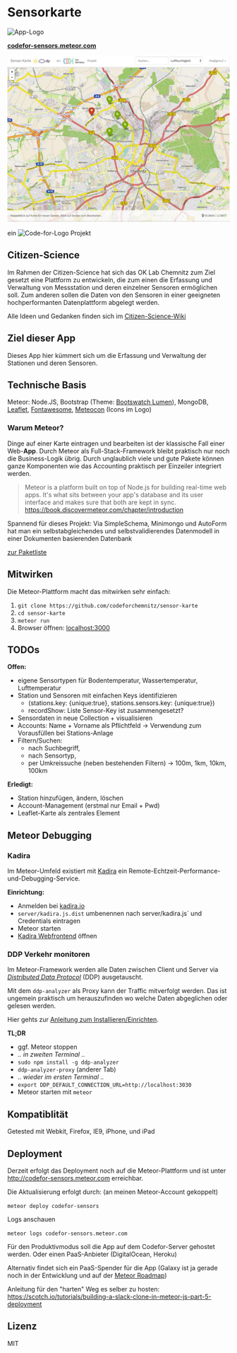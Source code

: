 # Sensorkarte
![App-Logo](https://rawgit.com/CodeForChemnitz/sensor-karte/master/public/img/App_logo.svg)

**[codefor-sensors.meteor.com](http://codefor-sensors.meteor.com)**

![Screenshot](sensor-karte-screenshot.jpg)

ein ![Code-for-Logo](https://rawgit.com/CodeForChemnitz/sensor-karte/master/public/img/CFG_logo.svg) Projekt

## Citizen-Science
Im Rahmen der Citizen-Science hat sich das OK Lab Chemnitz zum Ziel gesetzt
eine Plattform zu entwickeln, die zum einen die Erfassung und Verwaltung von Messstation und deren einzelner Sensoren ermöglichen soll.
Zum anderen sollen die Daten von den Sensoren in einer geeigneten hochperformanten Datenplattform abgelegt werden.

Alle Ideen und Gedanken finden sich im [Citizen-Science-Wiki](https://github.com/codeforgermany/citizen-science/wiki/Messdaten-Speicherung)

## Ziel dieser App
Dieses App hier kümmert sich um die Erfassung und Verwaltung der Stationen und deren Sensoren.

## Technische Basis
Meteor: Node.JS, Bootstrap (Theme: [Bootswatch Lumen](https://bootswatch.com/lumen/)), MongoDB, [Leaflet](https://github.com/bevanhunt/meteor-leaflet), [Fontawesome](http://fortawesome.github.io/Font-Awesome/), [Meteocon](http://www.alessioatzeni.com/meteocons/) (Icons im Logo)

### Warum Meteor?
Dinge auf einer Karte eintragen und bearbeiten ist der klassische Fall einer Web-**App**. Durch Meteor als Full-Stack-Framework bleibt praktisch nur noch die Business-Logik übrig. Durch unglaublich viele und gute Pakete können ganze Komponenten wie das Accounting praktisch per Einzeiler integriert werden.


> Meteor is a platform built on top of Node.js for building real-time web apps. It's what sits between your app's database and its user interface and makes sure that both are kept in sync.
https://book.discovermeteor.com/chapter/introduction

Spannend für dieses Projekt: Via SimpleSchema, Minimongo und AutoForm hat man ein selbstabgleichendes und selbstvalidierendes Datenmodell in einer Dokumenten basierenden Datenbank

[zur Paketliste](.meteor/packages)

## Mitwirken
Die Meteor-Plattform macht das mitwirken sehr einfach:

1. `git clone https://github.com/codeforchemnitz/sensor-karte`
2. `cd sensor-karte`
3. `meteor run`
4. Browser öffnen: [localhost:3000](http://localhost:3000)


## TODOs

**Offen:**
- eigene Sensortypen für Bodentemperatur, Wassertemperatur, Lufttemperatur
- Station und Sensoren mit einfachen Keys identifizieren
  - (stations.key: {unique:true}, stations.sensors.key: {unique:true})
  - recordShow: Liste Sensor-Key ist zusammengesetzt?
- Sensordaten in neue Collection + visualisieren
- Accounts: Name + Vorname als Pflichtfeld -> Verwendung zum Vorausfüllen bei Stations-Anlage
- Filtern/Suchen:
  - nach Suchbegriff,
  - nach Sensortyp,
  - per Umkreissuche (neben bestehenden Filtern) -> 100m, 1km, 10km, 100km

**Erledigt:**

- Station hinzufügen, ändern, löschen
- Account-Management (erstmal nur Email + Pwd)
- Leaflet-Karte als zentrales Element


## Meteor Debugging

### Kadira
Im Meteor-Umfeld existiert mit [Kadira](https://kadira.io/) ein Remote-Echtzeit-Performance-und-Debugging-Service.

**Einrichtung:**
- Anmelden bei [kadira.io](https://kadira.io/)
- `server/kadira.js.dist` umbenennen nach server/kadira.js` und Credentials eintragen
- Meteor starten
- [Kadira Webfrontend](https://ui.kadira.io/) öffnen

### DDP Verkehr monitoren
Im Meteor-Framework werden alle Daten zwischen Client und Server via [*Distributed Data Protocol*](https://www.meteor.com/ddp) (DDP) ausgetauscht.

Mit dem `ddp-analyzer` als Proxy kann der Traffic mitverfolgt werden. Das ist ungemein praktisch um herauszufinden wo welche Daten abgeglichen oder gelesen werden.

Hier gehts zur [Anleitung zum Installieren/Einrichten](https://meteorhacks.com/discover-meteor-ddp-in-realtime).

**TL;DR**
- ggf. Meteor stoppen
- *.. in zweiten Terminal ..*
- `sudo npm install -g ddp-analyzer`
- `ddp-analyzer-proxy` (anderer Tab)
- *.. wieder im ersten Terminal ..*
- `export DDP_DEFAULT_CONNECTION_URL=http://localhost:3030`
- Meteor starten mit `meteor`

## Kompatiblität
Getested mit Webkit, Firefox, IE9, iPhone, und iPad

## Deployment
Derzeit erfolgt das Deployment noch auf die Meteor-Plattform und ist unter http://codefor-sensors.meteor.com erreichbar.

Die Aktualisierung erfolgt durch: (an meinen Meteor-Account gekoppelt)

`meteor deploy codefor-sensors`

Logs anschauen

`meteor logs codefor-sensors.meteor.com`

Für den Produktivmodus soll die App auf dem Codefor-Server gehostet werden. Oder einen PaaS-Anbieter (DigitalOcean, Heroku)

Alternativ findet sich ein PaaS-Spender für die App (Galaxy ist ja gerade noch in der Entwicklung und auf der [Meteor Roadmap](https://trello.com/b/hjBDflxp/meteor-roadmap))

Anleitung für den "harten" Weg es selber zu hosten: https://scotch.io/tutorials/building-a-slack-clone-in-meteor-js-part-5-deployment



## Lizenz
MIT
